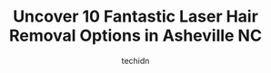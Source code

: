 ---
layout: ampstory
image: https://i0.wp.com/www.depkes.org/wp-content/uploads/2023/06/laser-hair-removal-0-in-asheville-nc-1685842151.jpeg?resize=640,853
author: techidn
featured: false
description: Discover the impressive array of Laser Hair Removal options in Asheville NC, where you can find 10 of the largest Laser Hair Removal establishments in the area. From renowned classics to hid
title: Uncover 10 Fantastic Laser Hair Removal Options in Asheville NC
cover:
   title: Uncover 10 Fantastic Laser Hair Removal Options in Asheville NC
   subtitle: Rickpate
   background: https://www.depkes.org/wp-content/uploads/2023/06/laser-hair-removal-0-in-asheville-nc-1685842151.jpeg

pages: 
 - layout: thirds
   top: <h1>#1 European Wax Center</h1>
   bottom: "<p>I have been going here for a few months and I absolutely love it! Ended up getting the yearly pass, and it has been so worth it. I have been seeing Savannah, and she has </p>"
   background: https://www.depkes.org/wp-content/uploads/2023/06/laser-hair-removal-1-in-asheville-nc-1685842151.jpeg
   backgroundblur: true
 - layout: thirds
   top: <h1>#2 Mountain Radiance Medical Spa</h1>
   bottom: "<p>I initially found this practice while attending Blue Ridge Pride this year. I had wanted Botox for a couple of years but for some reason always talked myself out of it. T</p>"
   background: https://www.depkes.org/wp-content/uploads/2023/06/laser-hair-removal-2-in-asheville-nc-1685842151.jpeg
   cta:
      link: https://www.depkes.org/blog/uncover-10-fantastic-laser-hair-removal-options-in-asheville-nc/
      text: Uncover 10 Fantastic Laser Hair Removal Options in Asheville NC
 - layout: thirds
   top: <h1>#3 Biltmore Restorative Medicine and Aesthetics</h1>
   bottom: "<p>1 Vanderbilt Park Dr Ste 230, Asheville, NC 28803, United States</p>"
   background: https://www.depkes.org/wp-content/uploads/2023/06/laser-hair-removal-3-in-asheville-nc-1685842152.png
   cta:
      link: https://www.depkes.org/blog/uncover-10-fantastic-laser-hair-removal-options-in-asheville-nc/
      text: Uncover 10 Fantastic Laser Hair Removal Options in Asheville NC
 - layout: thirds
   top: <h1>#4 Milan Laser Hair Removal</h1>
   bottom: "<p>105 River Hills Rd, Asheville, NC 28805, United States</p>"
   background: https://images.unsplash.com/photo-1531169509526-f8f1fdaa4a67?ixlib=rb-4.0.3&ixid=MnwxMjA3fDB8MHxwaG90by1wYWdlfHx8fGVufDB8fHx8&auto=format&fit=crop&w=640&h=853&q=80
   cta:
      link: https://www.depkes.org/blog/uncover-10-fantastic-laser-hair-removal-options-in-asheville-nc/
      text: Uncover 10 Fantastic Laser Hair Removal Options in Asheville NC
 - layout: thirds
   top: <h1>#5 Belle Mia Laser & Skincare Center</h1>
   bottom: "<p>3106 Sweeten Creek Rd, Asheville, NC 28803, United States</p>"
   background: https://images.unsplash.com/photo-1489694553447-4c9339da310d?ixlib=rb-4.0.3&ixid=MnwxMjA3fDB8MHxwaG90by1wYWdlfHx8fGVufDB8fHx8&auto=format&fit=crop&w=640&h=853&q=80
   cta:
      link: https://www.depkes.org/blog/uncover-10-fantastic-laser-hair-removal-options-in-asheville-nc/
      text: Uncover 10 Fantastic Laser Hair Removal Options in Asheville NC
 - layout: thirds
   top: <h1>#6 Complete Laser Clinic - Asheville Mall</h1>
   bottom: "<p>3 S Tunnel Rd, Asheville, NC 28805, United States</p>"
   background: https://images.unsplash.com/photo-1547366785-564103df7e13?ixlib=rb-4.0.3&ixid=MnwxMjA3fDB8MHxwaG90by1wYWdlfHx8fGVufDB8fHx8&auto=format&fit=crop&w=640&h=853&q=80
   cta:
      link: https://www.depkes.org/blog/uncover-10-fantastic-laser-hair-removal-options-in-asheville-nc/
      text: Uncover 10 Fantastic Laser Hair Removal Options in Asheville NC
 - layout: thirds
   top: <h1>#7 Go Brazilian Wax. Authentic wax & Skin Care And Microblading</h1>
   bottom: "<p>1636 Hendersonville Rd #85, Asheville, NC 28803, United States</p>"
   background: https://images.unsplash.com/photo-1618556658017-fd9c732d1360?ixlib=rb-4.0.3&ixid=MnwxMjA3fDB8MHxwaG90by1wYWdlfHx8fGVufDB8fHx8&auto=format&fit=crop&w=640&h=853&q=80
   cta:
      link: https://www.depkes.org/blog/uncover-10-fantastic-laser-hair-removal-options-in-asheville-nc/
      text: Uncover 10 Fantastic Laser Hair Removal Options in Asheville NC
 - layout: thirds
   middle: Continue reading...
   background: https://images.unsplash.com/photo-1609083590460-7b8cc0ca65f8?ixlib=rb-4.0.3&ixid=MnwxMjA3fDB8MHxwaG90by1wYWdlfHx8fGVufDB8fHx8&auto=format&fit=crop&w=640&h=853&q=80
   cta:
      link: https://www.depkes.org/blog/uncover-10-fantastic-laser-hair-removal-options-in-asheville-nc/
      text: Uncover 10 Fantastic Laser Hair Removal Options in Asheville NC
      
---